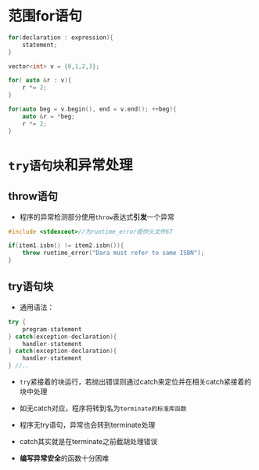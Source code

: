 # 范围for语句
```cpp
for(declaration : expression){
    statement;
}

vector<int> v = {0,1,2,3};

for( auto &r : v){
    r *= 2;
}

for(auto beg = v.begin(), end = v.end(); ++beg){
    auto &r = *beg;
    r *= 2;
}
```

# `try语句块`和异常处理
## throw语句
- 程序的异常检测部分使用`throw`表达式**引发**一个异常
```cpp
#include <stdexceot>//为runtime_error提供头文件67

if(item1.isbn() != item2.isbn()){
    throw runtime_error("Dara must refer to same ISBN");
}
```

## try语句块
- 通用语法：
```cpp
try {
    program-statement
} catch(exception-declaration){
    handler-statement
} catch(exception-declaration){
    handler-statement
} //..
```
- `try`紧接着的块运行，若抛出错误则通过catch来定位并在相关catch紧接着的块中处理
- 如无catch对应，程序将转到名为`terminate的标准库函数`
- 程序无try语句，异常也会转到terminate处理
- catch其实就是在terminate之前截胡处理错误

- **编写异常安全**的函数十分困难
